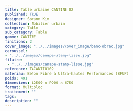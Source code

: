 ```yaml
---
title: Table urbaine CANTINE 02 
published: TRUE
designer: Sovann Kim
collection: Mobilier urbain
category: Table
sub_category: Table
gamme: CANTINE
finitions: 2
cover_image: "../../images/cover_image/banc-obrac.jpg"
caroussel: 
- "../../images/canape-stamp-lisse.jpg"
filaire: 
 - "../../images/canape-stamp-lisse.jpg"
reference: TACANTI0102
materiau: Béton Fibré à Ultra-hautes Performances (BFUP)
poids: 491
dimensions: L2500 x P900 x H750
format: Multibloc
traitement: ""
tags: 
description: ""
---
```

